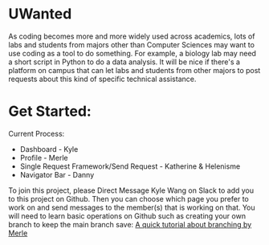 # UWanted

As coding becomes more and more widely used across academics, lots of labs and students from majors other than Computer Sciences may want to use coding as a tool to do something. For example, a biology lab may need a short script in Python to do a data analysis. It will be nice if there's a platform on campus that can let labs and students from other majors to post requests about this kind of specific technical assistance. 


# Get Started:

Current Process:
* Dashboard - Kyle
* Profile - Merle
* Single Request Framework/Send Request - Katherine & Helenisme
* Navigator Bar - Danny

To join this project, please Direct Message Kyle Wang on Slack to add you to this project on Github. Then you can choose which page you prefer to work on and send messages to the member(s) that is working on that. You will need to learn basic operations on Github such as creating your own branch to keep the main branch save:
[A quick tutorial about branching by Merle](https://github.com/Code4Good-UWMadison/UWanted/blob/dev-merle/tutorials/pull%26merge.md "This is a quick tutorial about branching by Merle")

